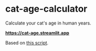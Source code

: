 # cat-age-calculator

Calculate your cat's age in human years.

**https://cat-age.streamlit.app**

Based on [this script](https://gist.github.com/tmitzka/0b105d8071a014cc3d51dfafe0cf485a).

